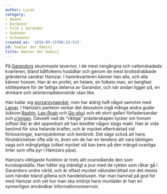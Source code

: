 ```yaml
---
author: Lycan
category:
- Awane
- Darkener
- Folk i Garandor
- Gudsmän
- Schamaner
created_at: '2010-09-25T00:24:53Z'
id: hamzar dor damisj
title: Hamzar dor Damisj
---
```

På [Garandors] skummaste tavernor, i de mest nergångna och vattenskadade kvarteren, bland båtfolkens husbåtar och genom de mest brottsdrabbade gränderna vandrar Hamzar. I hamnkvarteren känner han alla, och alla känner honom. Han är en profet, en helare, en folkets man, en bergfast stöttepelare för de fattiga delarna av Garandor, och när andan ligger på, en drinkare och skörlevnadskonstnär utan like.

Han kallar sig [gorzarzynapräst], men har aldrig haft något samröre med [Lamar]. I Hamzars panteon verkar det dessutom ingå många andra gudar (såsom [Rashin], [Lao-Roah] och [Qo-shu]) och ett stort galleri förfadersandar och [u'engan]. Oavsett vad de "riktiga" prästerskapen tycker om honom (oftast illa) är det uppenbart att han besitter någon slags makt. Han är vida berömd för sina helande krafter, och är mycket eftertraktad vid förlossningar, barnsjukdomar och benbrott. Det sägs också att hans förutskickelser ofta slår in, även om de har en tendens att vara tämligen vaga och mångtydiga (vilket mycket väl kan bero på den mängd ovanliga örter som ofta pyr i Hamzars pipa).

Hamzars viktigaste funktion är trots allt ovanstående den som kunskapskälla. Han håller sig ständigt a jour med de rykten som råkar gå i Garandors undre värld, och är oftast mycket välunderrättad om det mesta som händer bland gillena och handelshusen. Har man hamnat på god fot med Hamzar och vet hur man ska smörja hans munläder är han en synnerligen användbar informationsreservoir.

  [Garandors]: Garandors
  [gorzarzynapräst]: Gorzarzyna
  [Lamar]: Lamar
  [Rashin]: Rashin
  [Lao-Roah]: Lao-Roah
  [Qo-shu]: Qo-shu
  [u'engan]: Uengan